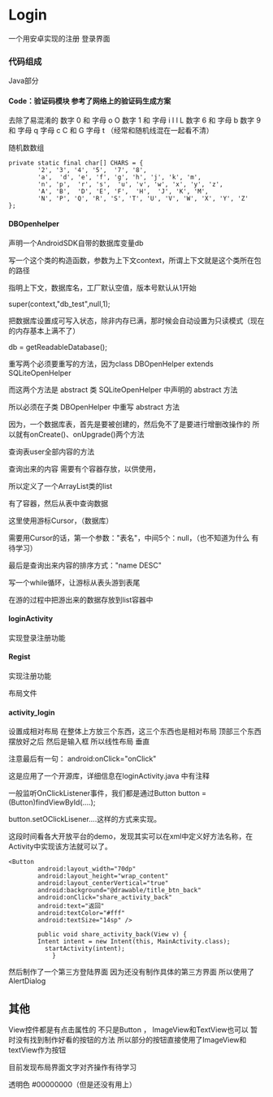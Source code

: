 # Login
一个用安卓实现的注册 登录界面

### 代码组成
Java部分

#### Code：验证码模块 参考了网络上的验证码生成方案

去除了易混淆的 数字 0 和 字母 o O 数字 1 和 字母 i I l L 数字 6 和 字母 b 数字 9 和 字母 q 字母 c C 和 G 字母 t （经常和随机线混在一起看不清）

随机数数组

    private static final char[] CHARS = {
            '2', '3', '4', '5',  '7', '8',
            'a',  'd', 'e', 'f', 'g', 'h', 'j', 'k', 'm',
            'n', 'p',  'r', 's',  'u', 'v', 'w', 'x', 'y', 'z',
            'A', 'B',  'D', 'E', 'F',  'H',  'J', 'K', 'M',
            'N', 'P', 'Q', 'R', 'S', 'T', 'U', 'V', 'W', 'X', 'Y', 'Z'
    };
    
    
#### DBOpenhelper
    
声明一个AndroidSDK自带的数据库变量db
   
写一个这个类的构造函数，参数为上下文context，所谓上下文就是这个类所在包的路径
     
指明上下文，数据库名，工厂默认空值，版本号默认从1开始
      
super(context,"db_test",null,1);
      
把数据库设置成可写入状态，除非内存已满，那时候会自动设置为只读模式（现在的内存基本上满不了）
      
db = getReadableDatabase();
     
重写两个必须要重写的方法，因为class DBOpenHelper extends SQLiteOpenHelper
     
而这两个方法是 abstract 类 SQLiteOpenHelper 中声明的 abstract 方法
      
所以必须在子类 DBOpenHelper 中重写 abstract 方法
     
因为，一个数据库表，首先是要被创建的，然后免不了是要进行增删改操作的 所以就有onCreate()、onUpgrade()两个方法

查询表user全部内容的方法

查询出来的内容 需要有个容器存放，以供使用，

所以定义了一个ArrayList类的list

有了容器，然后从表中查询数据

这里使用游标Cursor，（数据库）
 
需要用Cursor的话，第一个参数："表名"，中间5个：null，（也不知道为什么 有待学习）

最后是查询出来内容的排序方式："name DESC"

写一个while循环，让游标从表头游到表尾

在游的过程中把游出来的数据存放到list容器中

#### loginActivity

实现登录注册功能

#### Regist

实现注册功能

布局文件

#### activity_login

设置成相对布局 在整体上方放三个东西，这三个东西也是相对布局 顶部三个东西摆放好之后 然后是输入框 所以线性布局 垂直

注意最后有一句： android:onClick="onClick"

这是应用了一个开源库，详细信息在loginActivity.java 中有注释

一般监听OnClickListener事件，我们都是通过Button button = (Button)findViewById(....);

button.setOClickLisener....这样的方式来实现。

这段时间看各大开放平台的demo，发现其实可以在xml中定义好方法名称，在Activity中实现该方法就可以了。
  
    <Button
            android:layout_width="70dp"
            android:layout_height="wrap_content"
            android:layout_centerVertical="true"
            android:background="@drawable/title_btn_back"
            android:onClick="share_activity_back"
            android:text="返回"
            android:textColor="#fff"
            android:textSize="14sp" />
            
            public void share_activity_back(View v) {
            Intent intent = new Intent(this, MainActivity.class);
              startActivity(intent);
                }
                

然后制作了一个第三方登陆界面 因为还没有制作具体的第三方界面 所以使用了AlertDialog

## 其他
View控件都是有点击属性的 不只是Button ， ImageView和TextView也可以 暂时没有找到制作好看的按钮的方法 所以部分的按钮直接使用了ImageView和textView作为按钮



目前发现布局界面文字对齐操作有待学习



透明色 #00000000（但是还没有用上）








      
      
